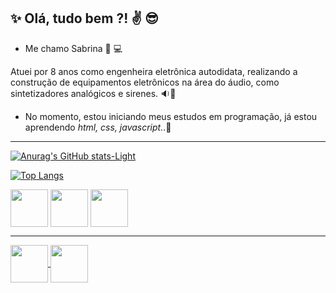  ##  :sparkles: Olá, tudo bem ?!  :v: :sunglasses:

- Me chamo Sabrina :seedling: :computer:

Atuei por 8 anos como engenheira eletrônica autodidata, realizando a construção de equipamentos eletrônicos na área do áudio, como sintetizadores analógicos e sirenes. :sound::musical_note:

- No momento, estou iniciando meus estudos em programação, já estou aprendendo *html, css, javascript.*.:dart:
***
  

[![Anurag's GitHub stats-Light](https://github-readme-stats.vercel.app/api?username=sabrinapaschini&show_icons=true&theme=default#gh-light-mode-only)](https://github.com/anuraghazra/github-readme-stats#gh-light-mode-only)

[![Top Langs](https://github-readme-stats.vercel.app/api/top-langs/?username=sabrinapaschini)](https://github.com/SabrinaPaschini/github-readme-stats)

<div><img src="https://cdn.jsdelivr.net/gh/devicons/devicon/icons/html5/html5-plain.svg" align="center" heigth="50" width="60"/>
<img src="https://cdn.jsdelivr.net/gh/devicons/devicon/icons/css3/css3-plain.svg" align="center" heigth="50" width="60"/>   
<img src="https://cdn.jsdelivr.net/gh/devicons/devicon/icons/javascript/javascript-plain.svg" heigth="50" align="center" width="60"/>
</div>


***



<a href="https://www.linkedin.com/in/sabrina-paschini-55495b180/" target="blank">         
<img src="https://cdn.jsdelivr.net/gh/devicons/devicon/icons/linkedin/linkedin-original.svg" align="center" heigth="50" width="60"> 
<a href="https://www.instagram.com/sabrinapaschini/" target="blank">
<img src="https://img.freepik.com/vetores-gratis/instagram-icone-novo_1057-2227.jpg?w=360" align="center" heigth="50" width="60">          
</a>




          
